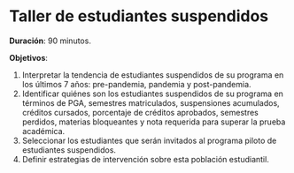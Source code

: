# Taller de estudiantes suspendidos

**Duración**: 90 minutos.&#x20;

**Objetivos**:

1. Interpretar la tendencia de estudiantes suspendidos de su programa en los últimos 7 años: pre-pandemia, pandemia y post-pandemia.
2. Identificar quiénes son los estudiantes suspendidos de su programa en términos de PGA, semestres matriculados, suspensiones acumulados, créditos cursados, porcentaje de créditos aprobados, semestres perdidos, materias bloqueantes y nota requerida para superar la prueba académica.
3. Seleccionar los estudiantes que serán invitados al programa piloto de estudiantes suspendidos.
4. Definir estrategias de intervención sobre esta población estudiantil.



